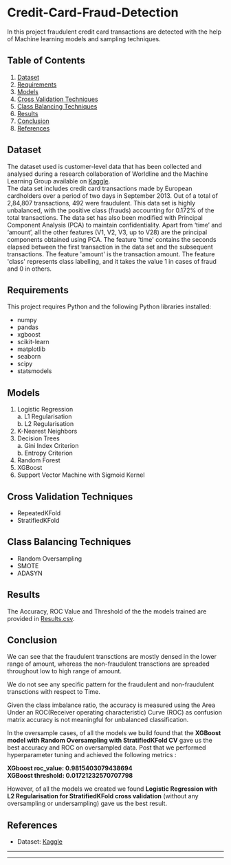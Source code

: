 # Credit-Card-Fraud-Detection
In this project fraudulent credit card transactions are detected with the help of Machine learning models and sampling techniques.

## Table of Contents
1. [Dataset](#p1)
2. [Requirements](#p2)
3. [Models](#p3)
4. [Cross Validation Techniques](#p4)
5. [Class Balancing Techniques](#p5)
6. [Results](#p6)
7. [Conclusion](#p7)
8. [References](#p8)

## <a name="p1">Dataset</a>
The dataset used is customer-level data that has been collected and analysed during a research collaboration of Worldline and the Machine Learning Group available on [Kaggle](https://www.kaggle.com/datasets/mlg-ulb/creditcardfraud).<br>
The data set includes credit card transactions made by European cardholders over a period of two days in September 2013. Out of a total of 2,84,807 transactions, 492 were fraudulent. This data set is highly unbalanced, with the positive class (frauds) accounting for 0.172% of the total transactions. The data set has also been modified with Principal Component Analysis (PCA) to maintain confidentiality. Apart from ‘time’ and ‘amount’, all the other features (V1, V2, V3, up to V28) are the principal components obtained using PCA. The feature 'time' contains the seconds elapsed between the first transaction in the data set and the subsequent transactions. The feature 'amount' is the transaction amount. The feature 'class' represents class labelling, and it takes the value 1 in cases of fraud and 0 in others.

## <a name="p2">Requirements</a>
This project requires Python and the following Python libraries installed:
* numpy
* pandas
* xgboost
* scikit-learn
* matplotlib
* seaborn
* scipy
* statsmodels

## <a name="p3">Models</a>
1. Logistic Regression<br>
  a. L1 Regularisation<br>
  b. L2 Regularisation
2. K-Nearest Neighbors
3. Decision Trees<br>
  a. Gini Index Criterion<br>
  b. Entropy Criterion
4. Random Forest
5. XGBoost
6. Support Vector Machine with Sigmoid Kernel

## <a name="p4">Cross Validation Techniques</a>
- RepeatedKFold
- StratifiedKFold

## <a name="p5">Class Balancing Techniques</a>
- Random Oversampling
- SMOTE
- ADASYN

## <a name="p6">Results</a>
The Accuracy, ROC Value and Threshold of the the models trained are provided in [Results.csv](https://github.com/Marisha18/Credit-Card-Fraud-Detection/blob/main/Results.csv).
## <a name="p7">Conclusion</a>
We can see that the fraudulent transctions are mostly densed in the lower range of amount, whereas the non-fraudulent transctions are spreaded throughout low to high range of amount.

We do not see any specific pattern for the fraudulent and non-fraudulent transctions with respect to Time.

Given the class imbalance ratio, the accuracy is measured using the Area Under an ROC(Receiver operating characteristic) Curve (ROC) as confusion matrix accuracy is not meaningful for unbalanced classification.

In the oversample cases, of all the models we build found that the **XGBoost model with Random Oversampling with StratifiedKFold CV** gave us the best accuracy and ROC on oversampled data. Post that we performed hyperparameter tuning and achieved the following metrics : 

**XGboost roc_value: 0.9815403079438694<br>
XGBoost threshold: 0.01721232570707798**

However, of all the models we created we found **Logistic Regression with L2 Regularisation for StratifiedKFold cross validation** (without any oversampling or undersampling) gave us the best result.

## <a name="p8">References</a>
- Dataset: [Kaggle](https://www.kaggle.com/datasets/mlg-ulb/creditcardfraud)
---
---
